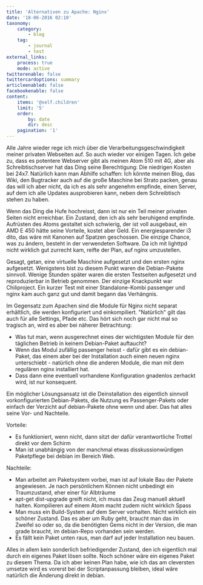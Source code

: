 ```yaml
---
title: 'Alternativen zu Apache: Nginx'
date: '18-06-2016 02:10'
taxonomy:
    category:
        - blog
    tag:
        - journal
        - test
external_links:
    process: true
    mode: active
twitterenable: false
twittercardoptions: summary
articleenabled: false
facebookenable: false
content:
    items: '@self.children'
    limit: '5'
    order:
        by: date
        dir: desc
    pagination: '1'
---
```


Alle Jahre wieder rege ich mich über die Verarbeitungsgeschwindigkeit meiner privaten Webseiten auf. So auch wieder vor einigen Tagen. Ich gebe zu, dass es potentere Webserver gibt als meinen Atom 510 mit 4G, aber als Schreibtischserver hat das Ding seine Berechtigung: Die niedrigen Kosten bei 24x7. Natürlich kann man Abhilfe schaffen: Ich könnte meinen Blog, das Wiki, den Bugtracker auch auf die große Maschine bei Strato packen, genau das will ich aber nicht, da ich es als sehr angenehm empfinde, einen Server, auf dem ich alle Updates ausprobieren kann, neben dem Schreibtisch stehen zu haben.

<!--more-->

Wenn das Ding die Hufe hochreisst, dann ist nur ein Teil meiner privaten Seiten nicht erreichbar. Ein Zustand, den ich als sehr beruhigend empfinde. Aufrüsten des Atoms gestaltet sich schwierig, der ist voll ausgebaut, ein AMD E 450 hätte seine Vorteile, kostet aber Geld. Ein energiesparender i3 dito, das wäre mit Kanonen auf Spatzen geschossen. Die einzige Chance, was zu ändern, besteht in der verwendeten Software. Da ich mit lighttpd nicht wirklich gut zurrecht kam, reifte der Plan, auf nginx umzustellen.

Gesagt, getan, eine virtuelle Maschine aufgesetzt und den ersten nginx aufgesetzt. Wenigstens bist zu diesem Punkt waren die Debian-Pakete sinnvoll. Wenige Stunden später waren die ersten Testseiten aufgesetzt und reproduzierbar in Betrieb genommen. Der einzige Knackpunkt war Chiliproject. Ein kurzer Test mit einer Standalone-Kombi passenger und nginx kam auch ganz gut und damit begann das Verhängnis.

Im Gegensatz zum Apachen sind die Module für Nginx nicht separat erhältlich, die werden konfiguriert und einkompiliert. "Natürlich" gilt das auch für alle Settings, Pfade etc. Das hört sich noch gar nicht mal so tragisch an, wird es aber bei näherer Betrachtung:
<ul>
	<li>Was tut man, wenn ausgerechnet eines der wichtigsten Module für den täglichen Betrieb in keinem Debian-Paket auftaucht?</li>
	<li>Wenn das Modul zufällig passenger heisst - dafür gibt es ein debian-Paket, das einem aber bei der Installation auch einen neuen nginx unterschiebt - natürlich ohne die anderen Module, die man mit dem regulären nginx installiert hat.</li>
	<li>Dass dann eine eventuell vorhandene Konfiguration gnadenlos zerhackt wird, ist nur konsequent.</li>
</ul>
Ein möglicher Lösungsansatz ist die Deinstallation des eigentlich sinnvoll vorkonfigurierten Debian-Pakets, die Nutzung es Passenger-Pakets oder einfach der Verzicht auf debian-Pakete ohne wenn und aber. Das hat alles seine Vor- und Nachteile.

Vorteile:
<ul>
	<li>Es funktioniert, wenn nicht, dann sitzt der dafür verantwortliche Trottel direkt vor dem Schirm</li>
	<li>Man ist unabhängig von der manchmal etwas disskussionwürdigen Paketpflege bei debian im Bereich Web.</li>
</ul>
Nachteile:
<ul>
	<li>Man arbeitet am Paketsystem vorbei, man ist auf lokale Bau der Pakete angewiesen. Je nach persönlichem Können nicht unbedingt ein Traumzustand, eher einer für Albträume</li>
	<li>apt-get dist-upgrade greift nicht, ich muss das Zeug manuell aktuell halten. Kompilieren auf einem Atom macht zudem nicht wirklich Spass</li>
	<li>Man muss ein Build-System auf dem Server vorhalten. Nicht wirklich ein schöner Zustand. Das es aber um Ruby geht, braucht man das im Zweifel so oder so, da die benötigten Gems nicht in der Version, die man grade braucht, im debian-Repo vorhanden sein werden.</li>
	<li>Es fällt kein Paket unten raus, man darf auf jeder Installation neu bauen.</li>
</ul>
Alles in allem kein sonderlich befriedigender Zustand, den ich eigentlich mal durch ein eigenes Paket lösen sollte. Noch schöner wäre ein eigenes Paket zu diesem Thema. Da ich aber keinen Plan habe, wie ich das am cleversten umsetze wird es vorerst bei der Scriptanpassung bleiben, ideal wäre natürlich die Änderung direkt in debian.